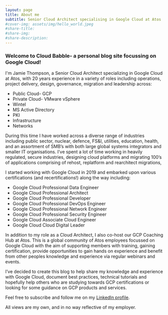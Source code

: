 ```yaml
---
layout: page
title: About me
subtitle: Senior Cloud Architect specialising in Google Cloud at Atos
#cover-img: assets/img/hello_world.jpeg
#share-title: 
#share-img: 
#share-description:
---
```


### Welcome to Cloud Babble- a personal blog site focussing on Google Cloud! 

I'm Jamie Thompson, a Senior Cloud Architect specializing in Google Cloud at Atos, with 20 years experience in a variety of roles including operations, project delivery, design, governance, migration and leadership across:

- Public Cloud- GCP
- Private Cloud- VMware vSphere
- Wintel
- MS Active Directory
- PKI
- Infrastructure
- Networks

During this time I have worked across a diverse range of industries including public sector, nuclear, defence, FS&I, utilities, education, health, and an assortment of SMB’s with both large global systems integrators and smaller IT organisations. I’ve spent a lot of time working in heavily regulated, secure industries, designing cloud platforms and migrating 100’s of applications comprising of rehost, replatform and rearchitect migrations,

I started working with Google Cloud in 2019 and embarked upon various certifications (and recertifications!) along the way including:

- Google Cloud Professional Data Engineer
- Google Cloud Professional Architect
- Google Cloud Professional Developer
- Google Cloud Professional DevOps Engineer
- Google Cloud Professional Network Engineer
- Google Cloud Professional Security Engineer
- Google Cloud Associate Cloud Engineer
- Google Cloud Cloud Digital Leader

In addition to my role as a Cloud Architect, I also co-host our GCP Coaching Hub at Atos. This is a global community of Atos employees focussed on Google Cloud with the aim of supporting members with training, gaining certification, provide opportunities to gain hands on experience and benefit from other peoples knowledge and experience via regular webinars and events.

I’ve decided to create this blog to help share my knowledge and experience with Google Cloud, document best practices, technical tutorials and hopefully help others who are studying towards GCP certifications or looking for some guidance on GCP products and services.

Feel free to subscribe and follow me on my [LinkedIn profile](https://linkedin.com/in/jamiethompson85).

All views are my own, and in no way reflective of my employer. 
